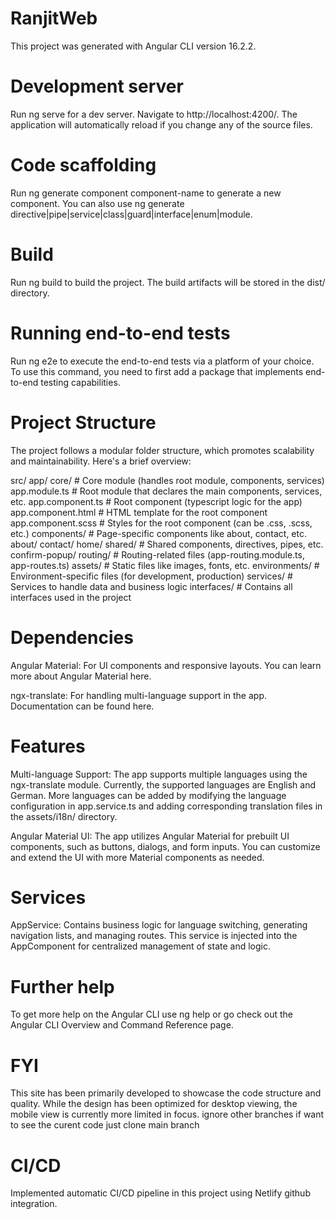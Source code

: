 # RanjitWeb

This project was generated with Angular CLI version 16.2.2.

# Development server

Run ng serve for a dev server. Navigate to http://localhost:4200/. The application will automatically reload if you change any of the source files.

# Code scaffolding

Run ng generate component component-name to generate a new component. You can also use ng generate directive|pipe|service|class|guard|interface|enum|module.

# Build

Run ng build to build the project. The build artifacts will be stored in the dist/ directory.

# Running end-to-end tests

Run ng e2e to execute the end-to-end tests via a platform of your choice. To use this command, you need to first add a package that implements end-to-end testing capabilities.

# Project Structure

The project follows a modular folder structure, which promotes scalability and maintainability. Here's a brief overview:

src/
  app/
    core/                     # Core module (handles root module, components, services)
      app.module.ts            # Root module that declares the main components, services, etc.
      app.component.ts         # Root component (typescript logic for the app)
      app.component.html       # HTML template for the root component
      app.component.scss       # Styles for the root component (can be .css, .scss, etc.)
    components/                # Page-specific components like about, contact, etc.
      about/
      contact/
      home/
    shared/                    # Shared components, directives, pipes, etc.
      confirm-popup/
    routing/                   # Routing-related files (app-routing.module.ts, app-routes.ts)
    assets/                    # Static files like images, fonts, etc.
    environments/              # Environment-specific files (for development, production)
    services/                  # Services to handle data and business logic
    interfaces/                # Contains all interfaces used in the project

# Dependencies

Angular Material: For UI components and responsive layouts. You can learn more about Angular Material here.

ngx-translate: For handling multi-language support in the app. Documentation can be found here.

# Features

Multi-language Support: The app supports multiple languages using the ngx-translate module. Currently, the supported languages are English and German. More languages can be added by modifying the language configuration in app.service.ts and adding corresponding translation files in the assets/i18n/ directory.

Angular Material UI: The app utilizes Angular Material for prebuilt UI components, such as buttons, dialogs, and form inputs. You can customize and extend the UI with more Material components as needed.

# Services

AppService: Contains business logic for language switching, generating navigation lists, and managing routes. This 
service is injected into the AppComponent for centralized management of state and logic.

# Further help

To get more help on the Angular CLI use ng help or go check out the Angular CLI Overview and Command Reference page.

# FYI

This site has been primarily developed to showcase the code structure and quality. While the design has been optimized for desktop viewing, the mobile view is currently more limited in focus.
ignore other branches if want to see the curent code just clone main branch 

# CI/CD

Implemented automatic CI/CD pipeline in this project using Netlify github integration.

